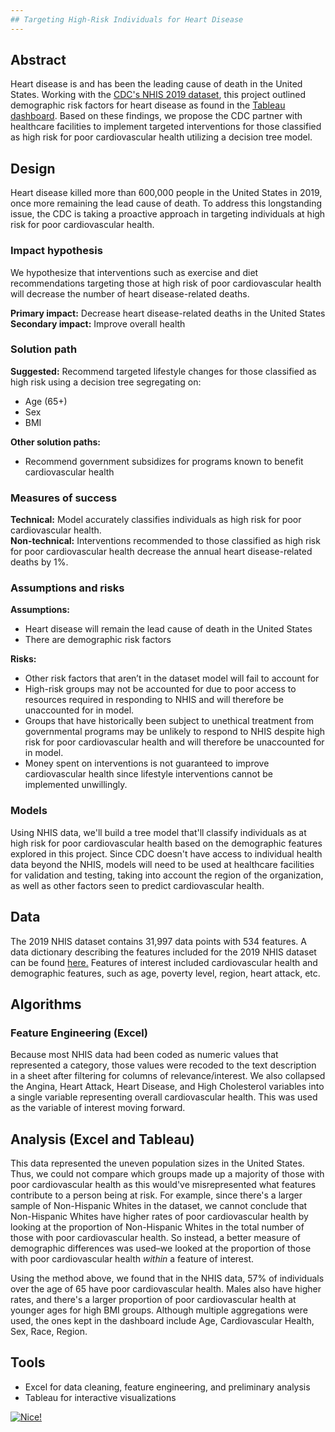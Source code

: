 ```yaml
---
## Targeting High-Risk Individuals for Heart Disease
---
```



## Abstract

Heart disease is and has been the leading cause of death in the United States. Working with the [CDC's NHIS 2019 dataset](https://www.cdc.gov/nchs/nhis/2019nhis.htm), this project outlined demographic risk factors for heart disease as found in the [Tableau dashboard](https://public.tableau.com/views/cardiovascularhealthindicators/Nice?:language=en-US&:display_count=n&:origin=viz_share_link). Based on these findings, we propose the CDC partner with healthcare facilities to implement targeted interventions for those classified as high risk for poor cardiovascular health utilizing a decision tree model. 


## Design

Heart disease killed more than 600,000 people in the United States in 2019, once more remaining the lead cause of death. To address this longstanding issue, the CDC is taking a proactive approach in targeting individuals at high risk for poor cardiovascular health.

### Impact hypothesis

We hypothesize that interventions such as exercise and diet recommendations targeting those at high risk of poor cardiovascular health will decrease the number of heart disease-related deaths. 

**Primary impact:** Decrease heart disease-related deaths in the United States
**Secondary impact:** Improve overall health 


### Solution path

**Suggested:** Recommend targeted lifestyle changes for those classified as high risk using a decision tree segregating on:
- Age (65+)
- Sex
- BMI

**Other solution paths:**
- Recommend government subsidizes for programs known to benefit cardiovascular health

### Measures of success
**Technical:** Model accurately classifies individuals as high risk for poor cardiovascular health.  
**Non-technical:** Interventions recommended to those classified as high risk for poor cardiovascular health decrease the annual heart disease-related deaths by 1%. 

### Assumptions and risks
**Assumptions:** 
- Heart disease will remain the lead cause of death in the United States 
- There are demographic risk factors 

**Risks:**
- Other risk factors that aren’t in the dataset model will fail to account for
- High-risk groups may not be accounted for due to poor access to resources required in responding to NHIS and will therefore be unaccounted for in model. 
- Groups that have historically been subject to unethical treatment from governmental programs may be unlikely to respond to NHIS despite high risk for poor cardiovascular health and will therefore be unaccounted for in model. 
- Money spent on interventions is not guaranteed to improve cardiovascular health since lifestyle interventions cannot be implemented unwillingly. 

### Models
Using NHIS data, we'll build a tree model that'll classify individuals as at high risk for poor cardiovascular health based on the demographic features explored in this project. Since CDC doesn't have access to individual health data beyond the NHIS, models will need to be used at healthcare facilities for validation and testing, taking into account the region of the organization, as well as other factors seen to predict cardiovascular health. 

## Data
The 2019 NHIS dataset contains 31,997 data points with 534 features. A data dictionary describing the features included for the 2019 NHIS dataset can be found [here.](https://ftp.cdc.gov/pub/Health_Statistics/NCHS/Dataset_Documentation/NHIS/2019/adult-codebook.pdf) Features of interest included cardiovascular health and demographic features, such as age, poverty level, region, heart attack, etc.

## Algorithms
### Feature Engineering (Excel)
Because most NHIS data had been coded as numeric values that represented a category, those values were recoded to the text description in a sheet after filtering for columns of relevance/interest. We also collapsed the Angina, Heart Attack, Heart Disease, and High Cholesterol variables into a single variable representing overall cardiovascular health. This was used as the variable of interest moving forward. 

## Analysis (Excel and Tableau)
This data represented the uneven population sizes in the United States. Thus, we could not compare which groups made up a majority of those with poor cardiovascular health as this would've misrepresented what features contribute to a person being at risk. For example, since there's a larger sample of Non-Hispanic Whites in the dataset, we cannot conclude that Non-Hispanic Whites have higher rates of poor cardiovascular health by looking at the proportion of Non-Hispanic Whites in the total number of those with poor cardiovascular health. So instead, a better measure of demographic differences was used–we looked at the proportion of those with poor cardiovascular health *within* a feature of interest. 

Using the method above, we found that in the NHIS data, 57% of individuals over the age of 65 have poor cardiovascular health. Males also have higher rates, and there's a larger proportion of poor cardiovascular health at younger ages for high BMI groups. Although multiple aggregations were used, the ones kept in the dashboard include Age, Cardiovascular Health, Sex, Race, Region. 

## Tools

- Excel for data cleaning, feature engineering, and preliminary analysis
- Tableau for interactive visualizations


<div class='tableauPlaceholder' id='viz1634072033907' style='position: relative'><noscript><a href='#'><img alt='Nice! ' src='https:&#47;&#47;public.tableau.com&#47;static&#47;images&#47;pp&#47;pp_16339013791860&#47;Nice&#47;1_rss.png' style='border: none' /></a></noscript><object class='tableauViz'  style='display:none;'><param name='host_url' value='https%3A%2F%2Fpublic.tableau.com%2F' /> <param name='embed_code_version' value='3' /> <param name='site_root' value='' /><param name='name' value='pp_16339013791860&#47;Nice' /><param name='tabs' value='no' /><param name='toolbar' value='yes' /><param name='static_image' value='https:&#47;&#47;public.tableau.com&#47;static&#47;images&#47;pp&#47;pp_16339013791860&#47;Nice&#47;1.png' /> <param name='animate_transition' value='yes' /><param name='display_static_image' value='yes' /><param name='display_spinner' value='yes' /><param name='display_overlay' value='yes' /><param name='display_count' value='yes' /><param name='language' value='en-US' /><param name='filter' value='publish=yes' /></object></div>                
